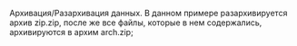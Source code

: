﻿Архивация/Разархивация данных.
В данном примере разархивируется архив zip.zip, после же все файлы, которые в нем содержались, архивируются в архим arch.zip;
